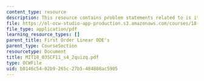 ```yaml
---
content_type: resource
description: This resource contains problem statements related to is it linear?
file: https://ol-ocw-studio-app-production.s3.amazonaws.com/courses/18-03sc-differential-equations-fall-2011/b0146c5402b9265c27b5484808ac5905_MIT18_03SCF11_s4_2quizq.pdf
file_type: application/pdf
learning_resource_types: []
parent_title: First Order Linear ODE's
parent_type: CourseSection
resourcetype: Document
title: MIT18_03SCF11_s4_2quizq.pdf
type: OCWFile
uid: b0146c54-02b9-265c-27b5-484808ac5905
---
```

